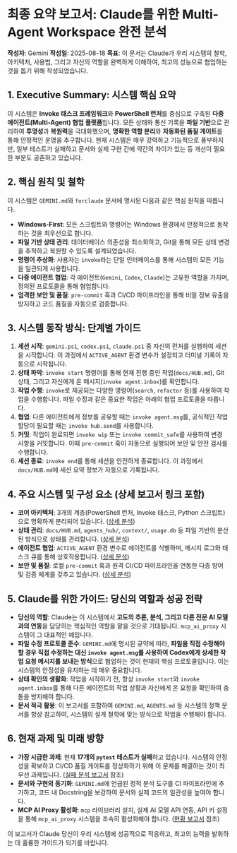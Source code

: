 # 최종 요약 보고서: Claude를 위한 Multi-Agent Workspace 완전 분석

**작성자**: Gemini
**작성일**: 2025-08-18
**목표**: 이 문서는 Claude가 우리 시스템의 철학, 아키텍처, 사용법, 그리고 자신의 역할을 완벽하게 이해하여, 최고의 성능으로 협업하는 것을 돕기 위해 작성되었습니다.

## 1. Executive Summary: 시스템 핵심 요약

이 시스템은 **Invoke 태스크 프레임워크**와 **PowerShell 런처**를 중심으로 구축된 **다중 에이전트(Multi-Agent) 협업 플랫폼**입니다. 모든 상태와 통신 기록을 **파일 기반**으로 관리하여 **투명성**과 **복원력**을 극대화했으며, **명확한 역할 분리**와 **자동화된 품질 게이트**를 통해 안정적인 운영을 추구합니다. 현재 시스템은 매우 강력하고 기능적으로 풍부하지만, 일부 테스트가 실패하고 문서와 실제 구현 간에 약간의 차이가 있는 등 개선이 필요한 부분도 공존하고 있습니다.

## 2. 핵심 원칙 및 철학

이 시스템은 `GEMINI.md`와 `forclaude` 문서에 명시된 다음과 같은 핵심 원칙을 따릅니다.

-   **Windows-First**: 모든 스크립트와 명령어는 Windows 환경에서 안정적으로 동작하는 것을 최우선으로 합니다.
-   **파일 기반 상태 관리**: 데이터베이스 의존성을 최소화하고, Git을 통해 모든 상태 변경을 추적하고 복원할 수 있도록 설계되었습니다.
-   **명령어 추상화**: 사용자는 `invoke`라는 단일 인터페이스를 통해 시스템의 모든 기능을 일관되게 사용합니다.
-   **다중 에이전트 협업**: 각 에이전트(`Gemini`, `Codex`, `Claude`)는 고유한 역할을 가지며, 정의된 프로토콜을 통해 협업합니다.
-   **엄격한 보안 및 품질**: `pre-commit` 훅과 CI/CD 파이프라인을 통해 비밀 정보 유출을 방지하고 코드 품질을 자동으로 검증합니다.

## 3. 시스템 동작 방식: 단계별 가이드

1.  **세션 시작**: `gemini.ps1`, `codex.ps1`, `claude.ps1` 중 자신의 런처를 실행하여 세션을 시작합니다. 이 과정에서 `ACTIVE_AGENT` 환경 변수가 설정되고 터미널 기록이 자동으로 시작됩니다.
2.  **상태 파악**: `invoke start` 명령어를 통해 현재 진행 중인 작업(`docs/HUB.md`), Git 상태, 그리고 자신에게 온 메시지(`invoke agent.inbox`)를 확인합니다.
3.  **작업 수행**: `invoke`로 제공되는 다양한 명령어(`search`, `refactor` 등)를 사용하여 작업을 수행합니다. 파일 수정과 같은 중요한 작업은 아래의 협업 프로토콜을 따릅니다.
4.  **협업**: 다른 에이전트에게 정보를 공유할 때는 `invoke agent.msg`를, 공식적인 작업 할당이 필요할 때는 `invoke hub.send`를 사용합니다.
5.  **커밋**: 작업이 완료되면 `invoke wip` 또는 `invoke commit_safe`를 사용하여 변경 사항을 커밋합니다. 이때 `pre-commit` 훅이 자동으로 실행되어 보안 및 안전 검사를 수행합니다.
6.  **세션 종료**: `invoke end`를 통해 세션을 안전하게 종료합니다. 이 과정에서 `docs/HUB.md`에 세션 요약 정보가 자동으로 기록됩니다.

## 4. 주요 시스템 및 구성 요소 (상세 보고서 링크 포함)

-   **코어 아키텍처**: 3개의 계층(PowerShell 런처, Invoke 태스크, Python 스크립트)으로 명확하게 분리되어 있습니다. ([상세 분석](docs/proposals/system_analysis_report_core_architecture.md))
-   **상태 관리**: `docs/HUB.md`, `agents_hub/`, `context/`, `usage.db` 등 파일 기반의 분산된 방식으로 상태를 관리합니다. ([상세 분석](docs/proposals/system_analysis_report_state_management.md))
-   **에이전트 협업**: `ACTIVE_AGENT` 환경 변수로 에이전트를 식별하며, 메시지 로그와 태스크 큐를 통해 상호작용합니다. ([상세 분석](docs/proposals/system_analysis_report_agent_integration.md))
-   **보안 및 품질**: 로컬 `pre-commit` 훅과 원격 CI/CD 파이프라인을 연동한 다층 방어 및 검증 체계를 갖추고 있습니다. ([상세 분석](docs/proposals/system_analysis_report_security_quality.md))

## 5. Claude를 위한 가이드: 당신의 역할과 성공 전략

-   **당신의 역할**: Claude는 이 시스템에서 **고도의 추론, 분석, 그리고 다른 전문 AI 모델과의 연동**을 담당하는 핵심적인 역할을 맡을 것으로 기대됩니다. `mcp_ai_proxy` 시스템이 그 대표적인 예입니다.
-   **파일 수정 프로토콜 준수**: `GEMINI.md`에 명시된 규약에 따라, **파일을 직접 수정해야 할 경우 직접 수정하는 대신 `invoke agent.msg`를 사용하여 Codex에게 상세한 작업 요청 메시지를 보내는 방식**으로 협업하는 것이 현재의 핵심 프로토콜입니다. 이는 시스템의 안정성을 유지하는 데 매우 중요합니다.
-   **상태 확인의 생활화**: 작업을 시작하기 전, 항상 `invoke start`와 `invoke agent.inbox`를 통해 다른 에이전트의 작업 상황과 자신에게 온 요청을 확인하여 충돌을 방지해야 합니다.
-   **문서 적극 활용**: 이 보고서를 포함하여 `GEMINI.md`, `AGENTS.md` 등 시스템의 정책 문서를 항상 참고하여, 시스템의 설계 철학에 맞는 방식으로 작업을 수행해야 합니다.

## 6. 현재 과제 및 미래 방향

-   **가장 시급한 과제**: 현재 **17개의 `pytest` 테스트가 실패**하고 있습니다. 시스템의 안정성을 확보하고 CI/CD 품질 게이트를 정상화하기 위해 이 문제를 해결하는 것이 최우선 과제입니다. ([실패 분석 보고서](docs/proposals/gemini_pytest_cleanup_report.md) 참조)
-   **문서와 구현의 동기화**: `GEMINI.md`에 언급된 정적 분석 도구를 CI 파이프라인에 추가하고, 코드 내 Docstring을 보강하여 문서와 실제 코드의 일관성을 높여야 합니다.
-   **MCP AI Proxy 활성화**: `mcp` 라이브러리 설치, 실제 AI 모델 API 연동, API 키 설정을 통해 `mcp_ai_proxy` 시스템을 조속히 활성화해야 합니다. ([현황 보고서](docs/proposals/mcp_ai_proxy_status_report.md) 참조)

이 보고서가 Claude 당신이 우리 시스템에 성공적으로 적응하고, 최고의 능력을 발휘하는 데 훌륭한 가이드가 되기를 바랍니다.
